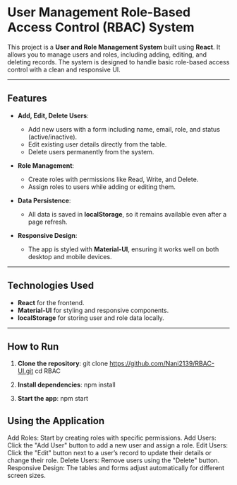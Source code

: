 # User Management Role-Based Access Control (RBAC) System

This project is a **User and Role Management System** built using **React**. It allows you to manage users and roles, including adding, editing, and deleting records. The system is designed to handle basic role-based access control with a clean and responsive UI.

---

## Features

- **Add, Edit, Delete Users**:
  - Add new users with a form including name, email, role, and status (active/inactive).
  - Edit existing user details directly from the table.
  - Delete users permanently from the system.

- **Role Management**:
  - Create roles with permissions like Read, Write, and Delete.
  - Assign roles to users while adding or editing them.

- **Data Persistence**:
  - All data is saved in **localStorage**, so it remains available even after a page refresh.

- **Responsive Design**:
  - The app is styled with **Material-UI**, ensuring it works well on both desktop and mobile devices.

---

## Technologies Used

- **React** for the frontend.
- **Material-UI** for styling and responsive components.
- **localStorage** for storing user and role data locally.

---

## How to Run

1. **Clone the repository**:
   git clone https://github.com/Nani2139/RBAC-UI.git
   cd RBAC

2. **Install dependencies**:
  npm install
  
3. **Start the app**:
  npm start


## Using the Application

Add Roles: Start by creating roles with specific permissions.
Add Users: Click the "Add User" button to add a new user and assign a role.
Edit Users: Click the "Edit" button next to a user’s record to update their details or change their role.
Delete Users: Remove users using the "Delete" button.
Responsive Design: The tables and forms adjust automatically for different screen sizes.


